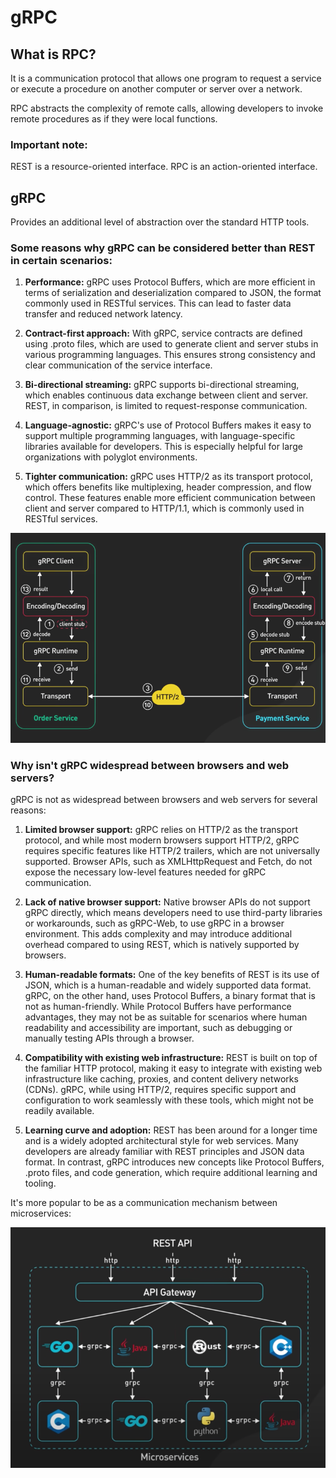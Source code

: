 # gRPC

## What is RPC?
It is a communication protocol that allows one program to request a service or execute a procedure on another computer or server over a network.

RPC abstracts the complexity of remote calls, allowing developers to invoke remote procedures as if they were local functions. 

### Important note:
REST is a resource-oriented interface.
RPC is an action-oriented interface.

## gRPC
Provides an additional level of abstraction over the standard HTTP tools.

### Some reasons why gRPC can be considered better than REST in certain scenarios:

1. **Performance:** gRPC uses Protocol Buffers, which are more efficient in terms of serialization and deserialization compared to JSON, the format commonly used in RESTful services. This can lead to faster data transfer and reduced network latency.

2. **Contract-first approach:** With gRPC, service contracts are defined using .proto files, which are used to generate client and server stubs in various programming languages. This ensures strong consistency and clear communication of the service interface.

3. **Bi-directional streaming:** gRPC supports bi-directional streaming, which enables continuous data exchange between client and server. REST, in comparison, is limited to request-response communication.

4. **Language-agnostic:** gRPC's use of Protocol Buffers makes it easy to support multiple programming languages, with language-specific libraries available for developers. This is especially helpful for large organizations with polyglot environments.

5. **Tighter communication:** gRPC uses HTTP/2 as its transport protocol, which offers benefits like multiplexing, header compression, and flow control. These features enable more efficient communication between client and server compared to HTTP/1.1, which is commonly used in RESTful services.

![img.png](img.png)

### Why isn't gRPC widespread between browsers and web servers?

gRPC is not as widespread between browsers and web servers for several reasons:

1. **Limited browser support:** gRPC relies on HTTP/2 as the transport protocol, and while most modern browsers support HTTP/2, gRPC requires specific features like HTTP/2 trailers, which are not universally supported. Browser APIs, such as XMLHttpRequest and Fetch, do not expose the necessary low-level features needed for gRPC communication.

2. **Lack of native browser support:** Native browser APIs do not support gRPC directly, which means developers need to use third-party libraries or workarounds, such as gRPC-Web, to use gRPC in a browser environment. This adds complexity and may introduce additional overhead compared to using REST, which is natively supported by browsers.

3. **Human-readable formats:** One of the key benefits of REST is its use of JSON, which is a human-readable and widely supported data format. gRPC, on the other hand, uses Protocol Buffers, a binary format that is not as human-friendly. While Protocol Buffers have performance advantages, they may not be as suitable for scenarios where human readability and accessibility are important, such as debugging or manually testing APIs through a browser.

4. **Compatibility with existing web infrastructure:** REST is built on top of the familiar HTTP protocol, making it easy to integrate with existing web infrastructure like caching, proxies, and content delivery networks (CDNs). gRPC, while using HTTP/2, requires specific support and configuration to work seamlessly with these tools, which might not be readily available.

5. **Learning curve and adoption:** REST has been around for a longer time and is a widely adopted architectural style for web services. Many developers are already familiar with REST principles and JSON data format. In contrast, gRPC introduces new concepts like Protocol Buffers, .proto files, and code generation, which require additional learning and tooling.

It's more popular to be as a communication mechanism between microservices:

![img_1.png](img_1.png)
